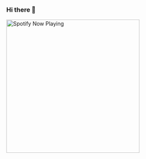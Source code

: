 ### Hi there 👋

[<img src="https://spotify-now-playing-sandy-phi.vercel.app/api/spotify-playing" alt="Spotify Now Playing" width="350" />](https://open.spotify.com/user/31tvzt2s4yfemkkyonfdya75wp6m)
